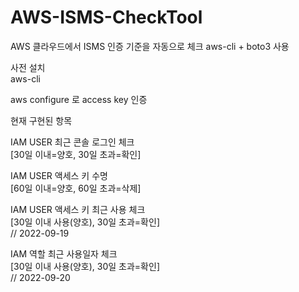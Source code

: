 # AWS-ISMS-CheckTool
AWS 클라우드에서 ISMS 인증 기준을 자동으로 체크
aws-cli + boto3 사용

사전 설치  
aws-cli  

aws configure 로 access key 인증  

현재 구현된 항목 

IAM USER 최근 콘솔 로그인 체크  
[30일 이내=양호, 30일 초과=확인]  

IAM USER 액세스 키 수명  
[60일 이내=양호, 60일 초과=삭제]  

IAM USER 액세스 키 최근 사용 체크  
[30일 이내 사용(양호), 30일 초과=확인]  
// 2022-09-19    

IAM 역할 최근 사용일자 체크  
[30일 이내 사용(양호), 30일 초과=확인]  
// 2022-09-20      
